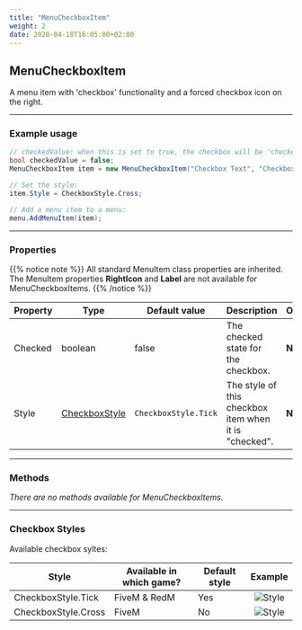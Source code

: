 ```yaml
---
title: "MenuCheckboxItem"
weight: 2
date: 2020-04-18T16:05:00+02:00
---
```


## MenuCheckboxItem

A menu item with 'checkbox' functionality and a forced checkbox icon on the right.

----

### Example usage

```cs
// checkedValue: when this is set to true, the checkbox will be 'checked' by default.
bool checkedValue = false;
MenuCheckboxItem item = new MenuCheckboxItem("Checkbox Text", "Checkbox description.", checkedValue);

// Set the style:
item.Style = CheckboxStyle.Cross;

// Add a menu item to a menu:
menu.AddMenuItem(item);
```

----

### Properties

{{% notice note %}}
All standard MenuItem class properties are inherited.
The MenuItem properties **RightIcon** and **Label** are not available for MenuCheckboxItems.
{{% /notice %}}

|Property|Type|Default value|Description|Optional|
|---|---|---|---|---|
|Checked|boolean|false|The checked state for the checkbox.|**No**|
|Style|[CheckboxStyle](#checkbox-styles)|`CheckboxStyle.Tick`|The style of this checkbox item when it is "checked".|**No**|

----

### Methods

_There are no methods available for MenuCheckboxItems._

----

### Checkbox Styles

Available checkbox syltes:

|Style|Available in which game?|Default style|Example|
|-|-|-|:-:|
|CheckboxStyle.Tick|FiveM & RedM|Yes|![Style](https://vespura.com/hi/i/20-04-18_13-31-21_ri30C_3284.png)|
|CheckboxStyle.Cross|FiveM|No|![Style](https://vespura.com/hi/i/20-04-18_13-31-56_yoG5Z_3285.png)|
